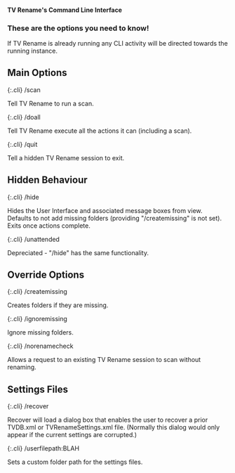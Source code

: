 #### TV Rename's Command Line Interface

### These are the options you need to know!

If TV Rename is already running any CLI activity will be directed towards the running instance.

## Main Options

 {:.cli}
/scan

Tell TV Rename to run a scan.

{:.cli}
/doall

Tell TV Rename execute all the actions it can (including a scan).

{:.cli}
/quit

Tell a hidden TV Rename session to exit.

## Hidden Behaviour

{:.cli}
/hide

Hides the User Interface and associated message boxes from view.<br />
Defaults to not add missing folders (providing "/createmissing" is not set).<br />
Exits once actions complete.

{:.cli}
/unattended

Depreciated - "/hide" has the same functionality.

## Override Options

{:.cli}
/createmissing

Creates folders if they are missing.

{:.cli}
/ignoremissing

Ignore missing folders.

{:.cli}
/norenamecheck

Allows a request to an existing TV Rename session to scan without renaming.

## Settings Files

{:.cli}
/recover

 Recover will load a dialog box that enables the user to recover a prior TVDB.xml or TVRenameSettings.xml file. (Normally this dialog would only appear if the current settings are corrupted.)

{:.cli}
/userfilepath:BLAH

Sets a custom folder path for the settings files.
